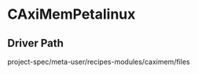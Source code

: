 CAxiMemPetalinux
======================

## Driver Path
project-spec/meta-user/recipes-modules/caximem/files